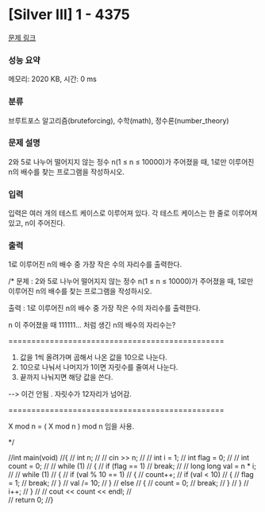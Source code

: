 # [Silver III] 1 - 4375 

[문제 링크](https://www.acmicpc.net/problem/4375) 

### 성능 요약

메모리: 2020 KB, 시간: 0 ms

### 분류

브루트포스 알고리즘(bruteforcing), 수학(math), 정수론(number_theory)

### 문제 설명

<p>2와 5로 나누어 떨어지지 않는 정수 n(1 ≤ n ≤ 10000)가 주어졌을 때, 1로만 이루어진 n의 배수를 찾는 프로그램을 작성하시오.</p>

### 입력 

 <p>입력은 여러 개의 테스트 케이스로 이루어져 있다. 각 테스트 케이스는 한 줄로 이루어져 있고, n이 주어진다.</p>

### 출력 

 <p>1로 이루어진 n의 배수 중 가장 작은 수의 자리수를 출력한다.</p>

/*
문제 : 2와 5로 나누어 떨어지지 않는 정수 n(1 ≤ n ≤ 10000)가 주어졌을 때, 1로만 이루어진 n의 배수를 찾는 프로그램을 작성하시오.


출력 : 1로 이루어진 n의 배수 중 가장 작은 수의 자리수를 출력한다.


n 이 주어졌을 때 111111... 처럼 생긴 n의 배수의 자리수는?


===============================================

1. 값을 1씩 올려가며 곱해서 나온 값을 10으로 나눈다.
2. 10으로 나눠서 나머지가 1이면 자릿수를 줄여서 나눈다.
3. 끝까지 나눠지면 해당 값을 쓴다.

--> 이건 안됨 . 자릿수가 12자리가 넘어감.

===============================================

X mod n = ( X mod n ) mod n 임을 사용.

*/

//int main(void)
//{
//	int n;
//
//	cin >> n;
//
//	int i = 1;
//	int flag = 0;
//
//	int count = 0;
//
//	while (1)
//	{
//		if (flag == 1)
//			break;
//
//		long long val = n * i;
//
//		while (1)
//		{
//			if (val % 10 == 1)
//			{
//				count++;
//				if (val < 10)
//				{
//					flag = 1;
//					break;
//				}
//				val /= 10;
//			}
//			else
//			{
//				count = 0;
//				break;
//			}
//		}
//		i++;
//	}
//
//	cout << count << endl;
//	
//	return 0;
//}
